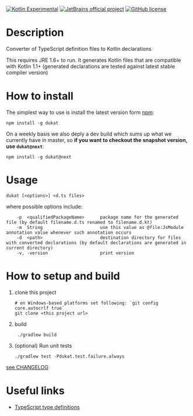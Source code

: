 [![Kotlin Experimental](https://kotl.in/badges/experimental.svg)](https://kotlinlang.org/docs/components-stability.html)
[![JetBrains official project](https://jb.gg/badges/official.svg)](https://confluence.jetbrains.com/display/ALL/JetBrains+on+GitHub)
[![GitHub license](https://img.shields.io/badge/license-Apache%20License%202.0-blue.svg?style=flat)](https://www.apache.org/licenses/LICENSE-2.0)

# Description

Converter of TypeScript definition files to Kotlin declarations

This requires JRE 1.6+ to run. It generates Kotlin files that are compatible with Kotlin 1.1+ (generated declarations
are tested against latest stable compiler version)

# How to install

The simplest way to use is install the latest version form [npm](https://www.npmjs.com/package/dukat):

```shell
npm install -g dukat
```

On a weekly basis we also deply a dev build which sums up what we currently have in master,
so **if you want to checkout the snapshot version, use `dukat@next`**:

```shell
npm install -g dukat@next
```

# Usage

```shell
dukat [<options>] <d.ts files>
```

where possible options include:

```shell
    -p  <qualifiedPackageName>      package name for the generated file (by default filename.d.ts renamed to filename.d.kt)
    -m  String                      use this value as @file:JsModule annotation value whenever such annotation occurs
    -d  <path>                      destination directory for files with converted declarations (by default declarations are generated in current directory)
    -v, -version                    print version
```

# How to setup and build

1. clone this project
    ```shell
    # on Windows-based platforms set following: `git config core.autocrlf true`   
    git clone <this project url>
    ```

2. build
    ```shell
     ./gradlew build
    ```

3. (optional) Run unit tests

    ```shell
    ./gradlew test -Pdukat.test.failure.always
    ```  

[see CHANGELOG](https://github.com/Kotlin/dukat/blob/master/CHANGELOG.md)

# Useful links

- [TypeScript type definitions](https://github.com/DefinitelyTyped/DefinitelyTyped)
